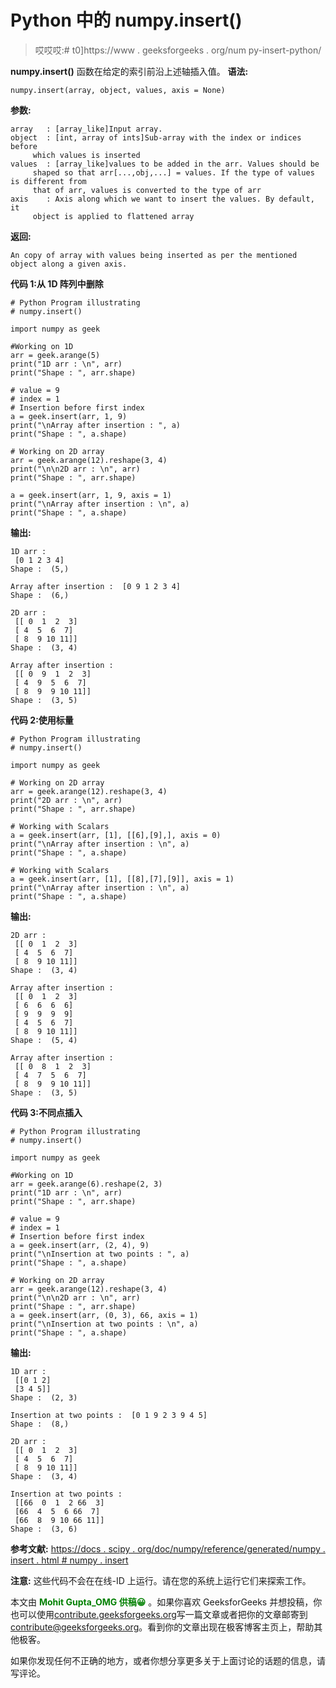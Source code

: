 # Python 中的 numpy.insert()

> 哎哎哎:# t0]https://www . geeksforgeeks . org/num py-insert-python/

**numpy.insert()** 函数在给定的索引前沿上述轴插入值。
**语法:**

```
numpy.insert(array, object, values, axis = None)
```

**参数:**

```
array   : [array_like]Input array. 
object  : [int, array of ints]Sub-array with the index or indices before 
     which values is inserted
values  : [array_like]values to be added in the arr. Values should be 
     shaped so that arr[...,obj,...] = values. If the type of values is different from 
     that of arr, values is converted to the type of arr
axis    : Axis along which we want to insert the values. By default, it 
     object is applied to flattened array    

```

**返回:**

```
An copy of array with values being inserted as per the mentioned object along a given axis. 

```

**代码 1:从 1D 阵列中删除**

```
# Python Program illustrating
# numpy.insert()

import numpy as geek

#Working on 1D
arr = geek.arange(5)
print("1D arr : \n", arr)
print("Shape : ", arr.shape)

# value = 9
# index = 1   
# Insertion before first index
a = geek.insert(arr, 1, 9)
print("\nArray after insertion : ", a)
print("Shape : ", a.shape)

# Working on 2D array 
arr = geek.arange(12).reshape(3, 4)
print("\n\n2D arr : \n", arr)
print("Shape : ", arr.shape)

a = geek.insert(arr, 1, 9, axis = 1)
print("\nArray after insertion : \n", a)
print("Shape : ", a.shape)
```

**输出:**

```
1D arr : 
 [0 1 2 3 4]
Shape :  (5,)

Array after insertion :  [0 9 1 2 3 4]
Shape :  (6,)

2D arr : 
 [[ 0  1  2  3]
 [ 4  5  6  7]
 [ 8  9 10 11]]
Shape :  (3, 4)

Array after insertion : 
 [[ 0  9  1  2  3]
 [ 4  9  5  6  7]
 [ 8  9  9 10 11]]
Shape :  (3, 5)

```

**代码 2:使用标量**

```
# Python Program illustrating
# numpy.insert()

import numpy as geek

# Working on 2D array 
arr = geek.arange(12).reshape(3, 4)
print("2D arr : \n", arr)
print("Shape : ", arr.shape)

# Working with Scalars
a = geek.insert(arr, [1], [[6],[9],], axis = 0)
print("\nArray after insertion : \n", a)
print("Shape : ", a.shape)

# Working with Scalars
a = geek.insert(arr, [1], [[8],[7],[9]], axis = 1)
print("\nArray after insertion : \n", a)
print("Shape : ", a.shape)
```

**输出:**

```
2D arr : 
 [[ 0  1  2  3]
 [ 4  5  6  7]
 [ 8  9 10 11]]
Shape :  (3, 4)

Array after insertion : 
 [[ 0  1  2  3]
 [ 6  6  6  6]
 [ 9  9  9  9]
 [ 4  5  6  7]
 [ 8  9 10 11]]
Shape :  (5, 4)

Array after insertion : 
 [[ 0  8  1  2  3]
 [ 4  7  5  6  7]
 [ 8  9  9 10 11]]
Shape :  (3, 5)

```

**代码 3:不同点插入**

```
# Python Program illustrating
# numpy.insert()

import numpy as geek

#Working on 1D
arr = geek.arange(6).reshape(2, 3)
print("1D arr : \n", arr)
print("Shape : ", arr.shape)

# value = 9
# index = 1   
# Insertion before first index
a = geek.insert(arr, (2, 4), 9)
print("\nInsertion at two points : ", a)
print("Shape : ", a.shape)

# Working on 2D array 
arr = geek.arange(12).reshape(3, 4)
print("\n\n2D arr : \n", arr)
print("Shape : ", arr.shape)
a = geek.insert(arr, (0, 3), 66, axis = 1)
print("\nInsertion at two points : \n", a)
print("Shape : ", a.shape)
```

**输出:**

```
1D arr : 
 [[0 1 2]
 [3 4 5]]
Shape :  (2, 3)

Insertion at two points :  [0 1 9 2 3 9 4 5]
Shape :  (8,)

2D arr : 
 [[ 0  1  2  3]
 [ 4  5  6  7]
 [ 8  9 10 11]]
Shape :  (3, 4)

Insertion at two points : 
 [[66  0  1  2 66  3]
 [66  4  5  6 66  7]
 [66  8  9 10 66 11]]
Shape :  (3, 6)

```

**参考文献:**
[https://docs . scipy . org/doc/numpy/reference/generated/numpy . insert . html # numpy . insert](https://docs.scipy.org/doc/numpy/reference/generated/numpy.insert.html#numpy.insert)

**注意:**
这些代码不会在在线-ID 上运行。请在您的系统上运行它们来探索工作。

本文由 <font color="green">**Mohit Gupta_OMG 供稿😀**</font> 。如果你喜欢 GeeksforGeeks 并想投稿，你也可以使用[contribute.geeksforgeeks.org](http://www.contribute.geeksforgeeks.org)写一篇文章或者把你的文章邮寄到 contribute@geeksforgeeks.org。看到你的文章出现在极客博客主页上，帮助其他极客。

如果你发现任何不正确的地方，或者你想分享更多关于上面讨论的话题的信息，请写评论。